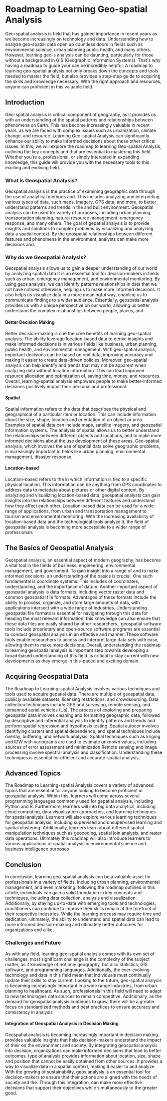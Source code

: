 # Roadmap to Learning Geo-spatial Analysis

Geo-spatial analysis is field that has gained importance in recent years as we become increasingly on technology and data. Understanding how to analyze geo-spatial data open up countless doors in fields such as environmental science, urban planning public health, and many others. However, learning geo-s analysis can be daunting, particularly for those without a background in GIS (Geographic Information Systems). That's why having a roadmap to guide your can be incredibly helpful. A roadmap to learning geo-spatial analysis not only breaks down the concepts and tools needed to master the field, but also provides a step-step guide to acquiring the skills and knowledge necessary. With the right approach and resources, anyone can proficient in this valuable field.

## Introduction

Geo-spatial analysis is critical component of geography, as it provides us with an understanding of the spatial patterns and relationships between phenomena on Earth. This has become increasingly valuable in recent years, as we are faced with complex issues such as urbanization, climate change, and resource. Learning Geo-spatial Analysis can significantly enhance our ability to make informed decisions about these other critical issues. In this, we will explore the roadmap to learning Geo-spatial Analysis, outlining the key concepts and that are essential to mastering this field. Whether you're a, professional, or simply interested in expanding knowledge, this guide will provide you with the necessary tools to this exciting and evolving field.

### What is Geospatial Analysis?

Geospatial analysis is the practice of examining geographic data through the use of analytical methods and. This includes analyzing and interpreting various types of data, such maps, imagery, GPS data, and more, to better understand patterns and trends in the and built environment. Geospatial analysis can be used for variety of purposes, including urban planning, transportation planning, natural resource management, emergency response, and many others. The goal of gepatial analysis is to provide insights and solutions to complex problems by visualizing and analyzing data a spatial context. By the geospatial relationships between different features and phenomena in the environment, analysts can make more decisions and.

### Why do we Geospatial Analysis?

Geospatial analysis allows us to gain a deeper understanding of our world by analyzing spatial data It is an essential tool for decision-makers in fields such as urban, emergency management, and environmental monitoring. By using geos analysis, we can identify patterns relationships in data that we not have noticed otherwise, helping us to make more informed decisions. It also helps us visualize data in a more meaningful way, enabling us to communicate findings to a wider audience. Essentially, geospatial analysis provides us with a unique perspective on our world, allowing us better understand the complex relationships between people, places, and.

#### Better Decision Making

Better decision-making is one the core benefits of learning geo-spatial analysis. The ability leverage location-based data to derive insights and make informed decisions is in various fields like business, urban planning, public health, and environmental management. With geo-spatial analysis, important decisions can be based on real data, improving accuracy and making it easier to create data-driven policies. Moreover, geo-spatial analysis can help identify and trends that may not be apparent when analyzing data without location information. This can lead improved resource allocation and optimization of, saving time, money, and resources. Overall, learning-spatial analysis empowers people to make better-informed decisions positively impact their personal and professional.

#### Spatial

Spatial information refers to the data that describes the physical and geographical of a particular item or location. This can include information about the size, shape, location and orientation of an object or area. Examples of spatial data can include maps, satellite imagery, and geospatial information systems. The analysis of spatial allows us to better understand the relationships between different objects and locations, and to make more informed decisions about the use development of these areas. Geo-spatial analysis, which involves the use of spatial data solve geographic problems, is increasingly important in fields like urban planning, environmental management, disaster response.

#### Location-based

Location-based refers to the in which information is tied to a specific physical location. This information can be anything from GPS coordinates to address data to metadata about pictures or other digital content. By analyzing and visualizing location-based data, geospatial analysts can gain insights into the relationships between different features and understand how they affect each other. Location-based data can be used for a wide range of applications, from urban and transportation management to tourism and environmental monitoring. With the increasing availability of location-based data and the technological tools analyze it, the field of geospatial analysis is becoming more accessible to a wider range of professionals

## The Basics of Geospatial Analysis

Geospatial analysis, an essential aspect of modern geography, has become a vital tool in the fields of business, engineering, environmental management, and government. To gain insight into a range of and to make informed decisions, an understanding of the basics is crucial. One such fundamental is coordinate systems. This includes of coordinates, understanding, and the importance of datum. Another important aspect of geospatial analysis is data formats, including vector raster data and common geospatial file formats. Advantages of these formats include the ability to process, organize, and store large amounts of data, with applications intersect with a wide range of industries. Understanding geospatial file formats is essential for navigating through this data for heading the most relevant information; this knowledge can also ensure that these data files are easily shared by other researchers., geospatial software tools include proprietary and open-source software programs are essential to conduct geospatial analysis in an effective and manner. These software tools enable researchers to access and interpret large data sets with ease, allowing them to make more decisions. Overall, understanding the roadmap to learning geospatial analysis is important step towards developing a broad-based understanding of this field. is critical to stay current with new developments as they emerge in this-paced and exciting domain.

## Acquiring Geospatial Data

The Roadmap to Learning-spatial Analysis involves various techniques and tools used to acquire gepatial data. There are multiple of geospatial data, publicly available datasets, licensing restrictions, and crowdsourcing. Data collection techniques include GPS and surveying, remote sensing, and unmanned aerial vehicles (Us). The process of exploring and preparing geospatial data involves cleaning and formatting geographic data, followed by descriptive and inferential analysis to identify patterns and trends and perform spatial regression and hypothesis testing. Spatial autocor involves identifying clusters and spatial dependence, and spatial techniques include overlay, buffering, and network analysis. Spatial techniques such as kriging and IDW with variograms are used to estimate unknown values, including sources of error assessment and minimization Remote sensing and image processing involve spectral analysis and classification. Understanding these techniques is essential for efficient and accurate-spatial analysis.

## Advanced Topics

The Roadmap to Learning-spatial Analysis covers a variety of advanced topics that are essential for anyone looking to become proficient in geospatial analysis. Within this, learners will come across several programming languages commonly used for gepatial analysis, including Python and R. Furthermore, learners will into big data analytics, including cloud computing, data visualization approaches, and learning techniques for spatial analysis. Learners will also explore various learning techniques for geospatial analysis, including supervised and unsupervised learning and spatial clustering. Additionally, learners learn about different spatial manipulation techniques such as geocoding, spatial join analysis, and raster data operations. Ultimately this roadmap will also introduce learners to various applications of spatial analysis in environmental science and business intelligence purposes

## Conclusion

In conclusion, learning geo-spatial analysis can be a valuable asset for professionals in a variety of fields, including urban planning, environmental management, and even marketing. following the roadmap outlined in this article, individuals can gain a solid foundation in key concepts and techniques, including data collection, analysis and visualization. Additionally, by staying up-to-date with emerging tools and technologies, practitioners can continue to improve their skills remain at the forefront of their respective industries. While the learning process may require time and dedication, ultimately, the ability to understand and spatial data can lead to more informed decision-making and ultimately better outcomes for organizations and alike.

### Challenges and Future

As with any field, learning geo-spatial analysis comes with its own set of challenges. most significant challenge is the complexity of the subject matter, as it knowledge of not only geography, but also statistics, GIS software, and programming languages. Additionally, the ever-evolving technology and data in this field mean that individuals must continually update their skills to stay current. Looking to the future, geo-spatial analysis is becoming increasingly important in a wide range industries, from urban planning to healthcare. As such, professionals in this field will need to adapt to new technologies data sources to remain competitive. Additionally, as the demand for geospatial analysis continues to grow, there will be a greater focus on standardized methods and best practices to ensure accuracy and consistency in analysis

#### Integration of Geospatial Analysis in Decision Making

Geospatial analysis is becoming increasingly important in decision making. provides valuable insights that help decision-makers understand the impact of their on the environment and society. By integrating geospatial analysis into decision, organizations can make informed decisions that lead to better outcomes. type of analysis provides information about location, size, shape and position that cannot be easily obtained from other sources. It provides a way to visualize data in a spatial context, making it easier to and analyze. With the growing of sustainability, geos analysis is an essential tool for decision-makers to ensure that their actions are aligned with the needs of society and the. Through this integration, can make more effective decisions that support their objectives while simultaneously to the greater good.